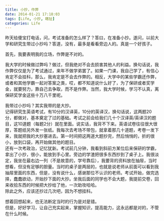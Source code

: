 ```yaml
---
title: 小抄，作弊
date: 2014-01-21 17:18:03
tags: [Life, 小抄, 瞎扯]
categories: Life
---
```

昨天给傻宝打电话，问，考试准备的怎么样了？答曰，在准备小抄。遂问，以前大学和研究生带过小抄吗？答道，没有，最多是看看旁边人的。真是一个好孩子。

首先，我要表明我的立场，作弊是不对的。

我大学的时候做过弊吗？做过，但我绝对不会去损害其他人的利益。换句话说，我作弊仅仅是为了考试通过，来年不做学弟罢了。如果一门课，我自己学了，有信心肯定不会挂科，那么，我肯定是不会去作弊的。相反，大学中的某些学霸还作弊，或者和其他学霸一起对答案之类，哎，都不知道说什么好了，为了保研或者奖学金，就要努力，靠自己去争取，而不是作弊。当然，我大学时候，学习不认真，离保研奖学金这些十万八千里呢。

我带过小抄吗？其实我带的是大抄。  
记得研究生英语考试，有10分的汉译英，10分的英译汉，换句话说，这两题20分，都做对，基本奠定了过的基础。考试之前会给我们几十个汉译英/英译汉的题目，这10道题（每题2分）就在里面。说实话，我背不下来。英语试卷往往很大很厚，答题纸另外发一张纸。我每次去考场不带包，就拿着那几十道题，考卷一发下来，我就把我的大抄塞进去。第一时间把这两道大题抄完，然后悄悄的，折的很小，放到口袋，再开始做其他的题目。  
还有一次考政治，记忆犹新。考试前几分钟，我看到斜前方某位后来保研的学霸，拿出了小抄，很小，能放到手心里。旁边的学渣把很多东西抄到了桌子上。我很淡定，我坐在最右边一列（不是故意的，学号靠后），我要背的资料放在抽屉，当时想看，但没有足够的胆量。当时的桌子是两层的，也就是说老师从前面可以看到我抽屉里面的东西，但是，没有说什么，感谢那位不认识的老师。考试开始，做完选择，蠢蠢欲动，开始抄下面的大抄。坐我后面的同学也不会大题，我提前交卷，回来收拾东西的时候把大抄给了他，一次助攻哈哈。  
除此之外，应该还抄过几次吧，因为不想挂科。

想着回想起来，也无法断定当时的行为是对是错。  
但是，好好学习，让自己充实起来，掌握知识，提高能力，这永远都是对的，不管在什么时候。